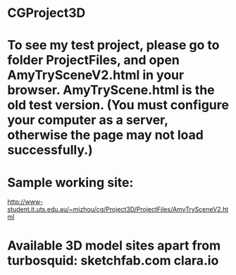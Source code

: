 # CGProject3D

# To see my test project, please go to folder ProjectFiles, and open AmyTrySceneV2.html in your browser. AmyTryScene.html is the old test version. (You must configure your computer as a server, otherwise the page may not load successfully.)


# Sample working site:
http://www-student.it.uts.edu.au/~mizhou/cg/Project3D/ProjectFiles/AmyTrySceneV2.html

# Available 3D model sites apart from turbosquid: sketchfab.com clara.io 
